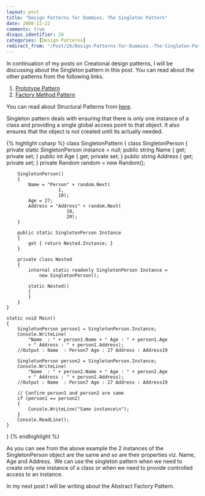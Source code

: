 ```yaml
---
layout: post
title: "Design Patterns for Dummies. The Singleton Pattern"
date: 2008-12-22
comments: true
disqus_identifier: 26
categories: [Design Patterns]
redirect_from: "/Post/26/Design-Patterns-for-Dummies.-The-Singleton-Pattern.aspx/"
---
```

In continuation of my posts on Creational design patterns, I will be
discussing about the Singleton pattern in this post. You can read about
the other patterns from the following links.
<!--more-->
1.  [Prototype
    Pattern](/2008/12/15/Design-Patterns-For-Dummies.-The-Prototype-Pattern/)
2.  [Factory Method
    Pattern](/2008/12/18/Design-Patterns-For-Dummies.-The-Factory-Method-Pattern/)

You can read about Structural Patterns from
[here](/2008/12/15/Structural-Design-Patterns/).

Singleton pattern deals with ensuring that there is only one instance of
a class and providing a single global access point to that object. It
also ensures that the object is not created until its actually needed.

{% highlight csharp %}
class SingletonPattern
{
    class SingletonPerson
    {
        private static SingletonPerson instance = null;
        public string Name { get; private set; }
        public int Age { get; private set; }
        public string Address { get; private set; }
        private Random random = new Random();

        SingletonPerson()
        {
            Name = "Person" + random.Next(
                       1,
                       10);
            Age = 27;
            Address = "Address" + random.Next(
                          10,
                          20);
        }

        public static SingletonPerson Instance
        {
            get { return Nested.Instance; }
        }

        private class Nested
        {
            internal static readonly SingletonPerson Instance =
                new SingletonPerson();

            static Nested()
            {
            }
        }
    }

    static void Main()
    {
        SingletonPerson person1 = SingletonPerson.Instance;
        Console.WriteLine(
            "Name  : " + person1.Name + " Age : " + person1.Age
            + " Address : " + person1.Address);
        //Output : Name  : Person7 Age : 27 Address : Address19
        
        SingletonPerson person2 = SingletonPerson.Instance;
        Console.WriteLine(
            "Name  : " + person2.Name + " Age : " + person2.Age
            + " Address : " + person2.Address);
        //Output : Name  : Person7 Age : 27 Address : Address19
        
        // Confirm person1 and person2 are same
        if (person1 == person2)
        {
            Console.WriteLine("Same instance\n");
        }
        Console.ReadLine();
    }
}
{% endhighlight %}

As you can see from the above example the 2 instances of the
SingletonPerson object are the same and so are their properties viz.
Name, Age and Address.  We can use the singleton pattern when we need to
create only one instance of a class or when we need to provide
controlled access to an instance.

In my next post I will be writing about the Abstract Factory Pattern.

